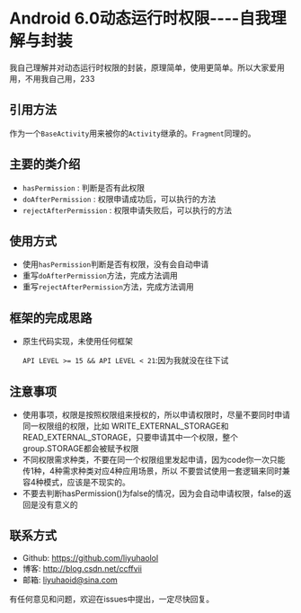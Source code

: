 # Android 6.0动态运行时权限----自我理解与封装

我自己理解并对动态运行时权限的封装，原理简单，使用更简单。所以大家爱用用，不用我自己用，233

## 引用方法

作为一个`BaseActivity`用来被你的`Activity`继承的。`Fragment`同理的。

## 主要的类介绍

- `hasPermission` : 判断是否有此权限
- `doAfterPermission` : 权限申请成功后，可以执行的方法
- `rejectAfterPermission` : 权限申请失败后，可以执行的方法

## 使用方式

- 使用`hasPermission`判断是否有权限，没有会自动申请
- 重写`doAfterPermission`方法，完成方法调用
- 重写`rejectAfterPermission`方法，完成方法调用

## 框架的完成思路

- 原生代码实现，未使用任何框架

    `API LEVEL >= 15 && API LEVEL < 21`:因为我就没在往下试

## 注意事项

- 使用事项，权限是按照权限组来授权的，所以申请权限时，尽量不要同时申请同一权限组的权限，比如
WRITE_EXTERNAL_STORAGE和READ_EXTERNAL_STORAGE，只要申请其中一个权限，整个group.STORAGE都会被赋予权限
- 不同权限需求种类，不要在同一个权限组里发起申请，因为code你一次只能传1种，4种需求种类对应4种应用场景，所以
不要尝试使用一套逻辑来同时兼容4种模式，应该是不现实的。
- 不要去判断hasPermission()为false的情况，因为会自动申请权限，false的返回是没有意义的

## 联系方式

- Github: https://github.com/liyuhaolol
- 博客: http://blog.csdn.net/ccffvii
- 邮箱: liyuhaoid@sina.com

有任何意见和问题，欢迎在issues中提出，一定尽快回复。
